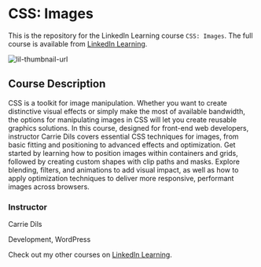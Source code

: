 # CSS: Images
This is the repository for the LinkedIn Learning course `CSS: Images`. The full course is available from [LinkedIn Learning][lil-course-url].

![lil-thumbnail-url]

## Course Description

CSS is a toolkit for image manipulation. Whether you want to create distinctive visual effects or simply make the most of available bandwidth, the options for manipulating images in CSS will let you create reusable graphics solutions. In this course, designed for front-end web developers, instructor Carrie Dils covers essential CSS techniques for images, from basic fitting and positioning to advanced effects and optimization. Get started by learning how to position images within containers and grids, followed by creating custom shapes with clip paths and masks. Explore blending, filters, and animations to add visual impact, as well as how to apply optimization techniques to deliver more responsive, performant images across browsers.

### Instructor

Carrie Dils

Development, WordPress                    

Check out my other courses on [LinkedIn Learning](https://www.linkedin.com/learning/instructors/carrie-dils?u=104).



[0]: # (Replace these placeholder URLs with actual course URLs)

[lil-course-url]: https://www.linkedin.com/learning/css-images-25655459
[lil-thumbnail-url]: https://media.licdn.com/dms/image/v2/D4E0DAQH-hIPN1HlewA/learning-public-crop_675_1200/B4EZX9XECPGYAY-/0/1743712436683?e=2147483647&v=beta&t=vELs2qqjFGJPtDjF0qdPS-qL2O42aBUAw1YQ0n57LSE

